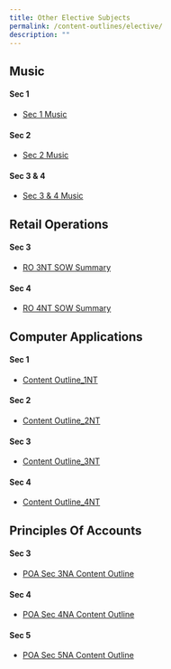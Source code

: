 ```yaml
---
title: Other Elective Subjects
permalink: /content-outlines/elective/
description: ""
---
```

Music
---------------

#### Sec 1

* [Sec 1 Music](/files/Content%20Outlines%20for%20Electives/Sec%201%20Music.pdf)

#### Sec 2
* [Sec 2 Music](/files/Content%20Outlines%20for%20Electives/Sec%202%20Music.pdf)

#### Sec 3 & 4
* [Sec 3 & 4 Music](/files/Content%20Outlines%20for%20Electives/Sec%203%20%204%20Music.pdf)

Retail Operations
-----------------

#### Sec 3
* [RO 3NT SOW Summary](/files/Content%20Outlines%20for%20Electives/RO%203NT%20SOW%20Summary%202022.pdf)

#### Sec 4
* [RO 4NT SOW Summary](/files/Content%20Outlines%20for%20Electives/RO%204NT%20SOW%20Summary%202022.pdf)

Computer Applications
---------------------
#### Sec 1
* [Content Outline_1NT](/files/Content%20Outlines%20for%20Electives/Content%20Outline%202022_1NT.pdf)

#### Sec 2
* [Content Outline_2NT](/files/Content%20Outlines%20for%20Electives/Content%20Outline%202022_2NT.pdf)

#### Sec 3
* [Content Outline_3NT](/files/Content%20Outlines%20for%20Electives/Content%20Outline%202022_3NT.pdf)

#### Sec 4
* [Content Outline_4NT](/files/Content%20Outlines%20for%20Electives/Content%20Outline%202022_4NT.pdf)

Principles Of Accounts
----------------------

#### Sec 3
* [POA Sec 3NA Content Outline](/files/Content%20Outlines%20for%20Electives/POA%20Sec%203NA%20Content%20Outline.pdf)

#### Sec 4
* [POA Sec 4NA Content Outline](/files/Content%20Outlines%20for%20Electives/POA%20Sec%204NA%20Content%20Outline.pdf)

#### Sec 5
* [POA Sec 5NA Content Outline](/files/Content%20Outlines%20for%20Electives/POA%20Sec%205NA%20Content%20Outline.pdf)